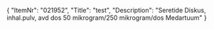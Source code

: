 {
  "ItemNr": "021952",
  "Title": "test",
  "Description": "Seretide Diskus, inhal.pulv, avd dos 50 mikrogram/250 mikrogram/dos Medartuum"
}